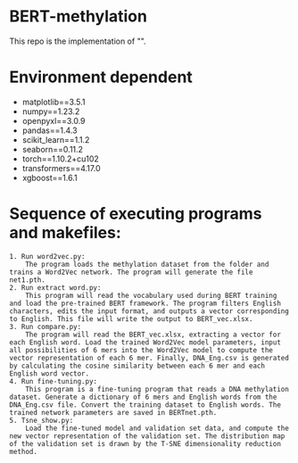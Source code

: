 # BERT-methylation
This repo is the implementation of "".
# Environment dependent
- matplotlib==3.5.1
- numpy==1.23.2
- openpyxl==3.0.9
- pandas==1.4.3
- scikit_learn==1.1.2
- seaborn==0.11.2
- torch==1.10.2+cu102
- transformers==4.17.0
- xgboost==1.6.1
# Sequence of executing programs and makefiles:
	1. Run word2vec.py:
		The program loads the methylation dataset from the folder and trains a Word2Vec network. The program will generate the file net1.pth.
	2. Run extract word.py:
		This program will read the vocabulary used during BERT training and load the pre-trained BERT framework. The program filters English characters, edits the input format, and outputs a vector corresponding to English. This file will write the output to BERT_vec.xlsx.
	3. Run compare.py:
		The program will read the BERT_vec.xlsx, extracting a vector for each English word. Load the trained Word2Vec model parameters, input all possibilities of 6 mers into the Word2Vec model to compute the vector representation of each 6 mer. Finally, DNA_Eng.csv is generated by calculating the cosine similarity between each 6 mer and each English word vector.
	4. Run fine-tuning.py:
		This program is a fine-tuning program that reads a DNA methylation dataset. Generate a dictionary of 6 mers and English words from the DNA_Eng.csv file. Convert the training dataset to English words. The trained network parameters are saved in BERTnet.pth.
	5. Tsne_show.py:
		Load the fine-tuned model and validation set data, and compute the new vector representation of the validation set. The distribution map of the validation set is drawn by the T-SNE dimensionality reduction method.
